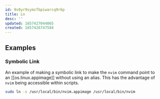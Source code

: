 ```yaml
---
id: 9s0yr9symzfbpiwarcq9r6p
title: Ln
desc: ''
updated: 1657427044065
created: 1657426747584
---
```


## Examples

### Symbolic Link

An example of making a symbolic link to make the `nvim` command point to an [[os.linux.appimage]] without using an alias. This has the advantage of `nvim` being accessible within scripts.

```bash
sudo ln -s /usr/local/bin/nvim.appimage /usr/local/bin/nvim
```

